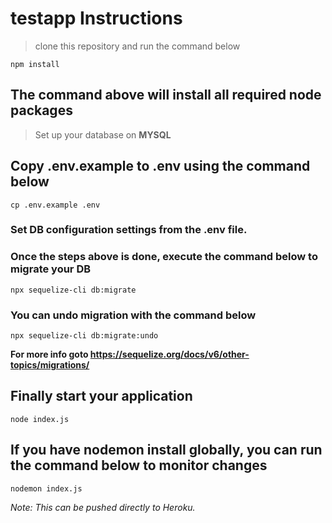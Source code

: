 # testapp Instructions

> clone this repository and run the command below
```
npm install
```

## The command above will install all required node packages

> Set up your database on **MYSQL** 

## Copy .env.example to .env using the command below

```
cp .env.example .env
```

### Set DB configuration settings from the .env file.

### Once the steps above is done, execute the command below to migrate your DB

```
npx sequelize-cli db:migrate
```

### You can undo migration with the command below

```
npx sequelize-cli db:migrate:undo
```

**For more info goto https://sequelize.org/docs/v6/other-topics/migrations/**

## Finally start your application

```
node index.js
```

## If you have nodemon install globally, you can run the command below to monitor changes

```
nodemon index.js
```

*Note: This can be pushed directly to Heroku.*